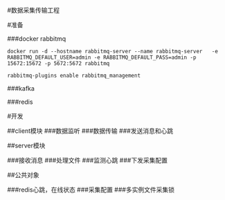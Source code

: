 #数据采集传输工程

#准备

###docker rabbitmq
~~~
docker run -d --hostname rabbitmq-server --name rabbitmq-server   -e RABBITMQ_DEFAULT_USER=admin -e RABBITMQ_DEFAULT_PASS=admin -p 15672:15672 -p 5672:5672 rabbitmq
~~~
~~~
rabbitmq-plugins enable rabbitmq_management
~~~
###kafka

###redis

#开发

##client模块
###数据监听
###数据传输
###发送消息和心跳

##server模块

###接收消息
###处理文件
###监测心跳
###下发采集配置

##公共对象

###redis心跳，在线状态
###采集配置
###多实例文件采集锁



